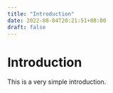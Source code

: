 ```yaml
---
title: "Introduction"
date: 2022-08-04T20:21:51+08:00
draft: false 
---
```

# Introduction
This is a very simple introduction.
